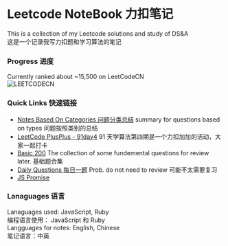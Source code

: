 # Leetcode NoteBook 力扣笔记

This is a collection of my Leetcode solutions and study of DS&A
<br>
这是一个记录我写力扣题和学习算法的笔记

### Progress 进度

Currently ranked about ~15,500 on LeetCodeCN
<br>
![LEETCODECN](https://github.com/lilyzhaoyilu/LeetCodeRecord/blob/master/assets/LCCN.png)
<br>

### Quick Links 快速链接

- [Notes Based On Categories 问题分类总结](https://github.com/lilyzhaoyilu/LeetCode-Notes/blob/master/NotesBasedOnCategories/readme.md) summary for questions based on types 问题按照类别的总结
- [LeetCode PlusPlus - 91day4](https://github.com/lilyzhaoyilu/LeetCodeRecord/tree/master/leetcodepp4) 91 天学算法第四期是一个力扣加加的活动，大家一起打卡
- [Basic 200](https://github.com/lilyzhaoyilu/LeetCodeRecord/tree/master/Basic200) The collection of some fundemental questions for review later. 基础题合集
- [Daily Questions 每日一题](https://github.com/lilyzhaoyilu/LeetCodeRecord/tree/master/lcDaily) Prob. do not need to review 可能不太需要复习
- [JS Promise](https://github.com/lilyzhaoyilu/LeetCode-Notes/blob/master/JavaScript/promise.md)
### Lanaguages 语言

Lanaguages used: JavaScript, Ruby  
编程语言使用： JavaScript 和 Ruby  
Langguages for notes: English, Chinese  
笔记语言：中英
